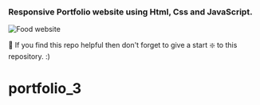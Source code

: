 ### Responsive Portfolio website using Html, Css and JavaScript.

![Food website](https://github.com/codersgyan/responsive-portfolio-website/blob/master/82380648_159883675567106_2350191587381739520_n.jpg?raw=true)



🙏 If you find this repo helpful then don't forget to give a start ❇️  to this repository. :)

# portfolio_3
